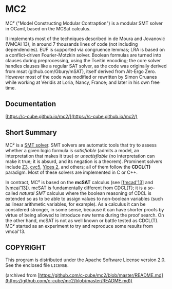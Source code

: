 # MC2

MC² ("Model Constructing Modular Contraption") is a modular SMT solver
in OCaml, based on the MCSat calculus.

It implements most of the techniques described in de Moura and Jovanović
(VMCAI 13), in around 7 thousands lines of code (not including dependencies).
EUF is supported via congruence lemmas; LRA is based on a conflict-driven
Fourier-Motzkin solver. Boolean formulas are turned into clauses during preprocessing,
using the Tseitin encoding; the core solver handles clauses like a regular SAT
solver, as the code was originally derived from
msat (github.com/Gbury/mSAT), itself derived from Alt-Ergo Zero.
However most of the code was modified or rewritten by Simon Cruanes while
working at Veridis at Loria, Nancy, France; and later in his own free time.

## Documentation

[https://c-cube.github.io/mc2/](https://c-cube.github.io/mc2/)

## Short Summary

MC² is a [SMT solver](https://en.wikipedia.org/wiki/Satisfiability_modulo_theories).
SMT solvers are automatic tools that try to assess whether a given logic
formula is *satisfiable* (admits a model, an interpretation that makes it true)
or *unsatisfiable* (no interpretation can make it true; it is absurd, and its
negation is a theorem).
Prominent solvers include [Z3](https://github.com/Z3Prover/z3),
[cvc5](https://cvc5.github.io/), [Yices 2](https://github.com/SRI-CSL/yices2/),
and others; all of them follow the **CDCL(T)** paradigm.
Most of these solvers are implemented in C or C++.

In contract, MC² is based on the **mcSAT** calculus
(see
[[fmcad'13]](http://csl.sri.com/~dejan/papers/jovanovic-fmcad2013.pdf)
and
[[vmcai'13]](http://www.csl.sri.com/users/dejan/papers/mcsat-vmcai2013.pdf)).
mcSAT is fundamentally different from CDCL(T);
it is a so-called _natural SMT_ calculus where the boolean reasoning of CDCL is
extended so as to be able to assign values to non-boolean variables (such as
linear arithmetic variables, for example).
As a calculus it can be considered stronger, in some sense, because it can have
shorter proofs by virtue of being allowed to introduce new terms during the proof
search.
On the other hand, mcSAT is not as well known or battle tested as CDCL(T).
MC² started as an experiment to try and reproduce some results from vmcai'13.


## COPYRIGHT

This program is distributed under the Apache Software License version
2.0. See the enclosed file `LICENSE`.

(archived from [https://github.com/c-cube/mc2/blob/master/README.md](https://github.com/c-cube/mc2/blob/master/README.md))
